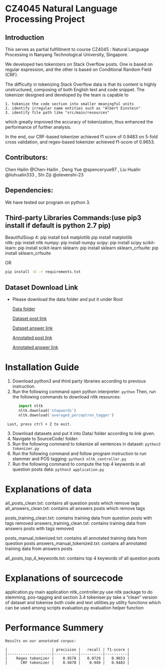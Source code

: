 # CZ4045 Natural Language Processing Project

## Introduction

This serves as partial fulfillment to course CZ4045 : Natural Language Processing in Nanyang Technological University, Singapore.

We developed two tokenizers on Stack Overflow posts. One is based on regular expression, and the other is based on Conditional Random Field (CRF).

The difficulty in tokenizing Stack Overflow data is that its content is highly unstructured, composing of both English text and code snippet. The tokenizer designed and developed by the team is capable to

    1. tokenize the code section into smaller meaningful units
    2. identify irregular name entities such as "Albert Einstein"
    3. identify file path like "src/main/resources"

which greatly improved the accuracy of tokenization, thus enhanced the performance of further analysis.

In the end, our CRF-based tokenizer achieved f1 score of 0.9483 on 5-fold cross validation, and regex-based tokenizer achieved f1-score of 0.9653.

## Contributors:

  Chen Hailin @Chen-Hailin , Deng Yue @spenceryue97 , Liu Hualin @liuhualin333 , Shi Ziji @stevenshi-23

## Dependencies:
 We have tested our program on python 3.


## Third-party Libraries Commands:(use pip3 install if default is python 2.7 pip)

  BeautifulSoup 4:  pip install bs4
  matplotlib        pip install matplotlib   
  nltk:             pip install nltk
  numpy:            pip install numpy
  scipy:            pip install scipy
  scikit-learn:     pip install scikit-learn 
  sklearn:          pip install sklearn
  sklearn_crfsuite: pip install sklearn_crfsuite 

  OR
  ```bash
  pip install -U -r requirements.txt
  ```

  
## Dataset Download Link
- Please download the data folder and put it under Root
  
  [Data folder](https://drive.google.com/open?id=1Na1gK7uqZkhbiwmi1DWThBBmUhrkzNwH)

  [Dataset post link](https://drive.google.com/open?id=190DqYXS8wDPmAB2UM20vHSOKUiRN0fNW)

  [Dataset answer link](https://drive.google.com/open?id=1CcssLW8sSC-KE_sAflbXk93d6ZbxpYGj)

  [Annotated post link](https://drive.google.com/open?id=0B1rcXBqgX69sbGZpUTZobk5hcDQ)

  [Annotated answer link](https://drive.google.com/open?id=0B1rcXBqgX69sbTB3SFVaVXItWFE)

# Installation Guide

  1. Download *python3* and third party libraries according to previous instruction.
  2. Run the following command open python interpreter:
     ``` python ```
     Then, run the following commands to download nltk resources:
  ```python
        import nltk
        nltk.download('stopwords')
        nltk.download('averaged_perceptron_tagger')   
  ```
     Last, press ctrl + Z to exit.
  3. Download datasets and put it into Data/ folder according to link given.
  4. Navigate to SourceCode/ folder:
  5. Run the following command to tokenize all sentences in dataset:
        ``` python3 tokenizer.py ```
  6. Run the following command and follow program instruction to run stemmer and POS tagging:
        ``` python3 nltk_controller.py ```
  7. Run the following command to compute the top 4 keywords in all question posts data:
        ``` python3 application.py ```

# Explanations of data
  
  all_posts_clean.txt:            contains all question posts which remove tags        
  all_answers_clean.txt:          contains all answers posts which remove tags
  
  posts_training_clean.txt:             contains training data from question posts with tags removed
  answers_training_clean.txt:           contains training data from answers posts with tags removed
  
  posts_manual_tokenized.txt:    contains all annotated training data from question posts
  answers_manual_tokenized.txt: contains all annotated training data from answers posts
  
  all_posts_top_4_keywords.txt:   contains top 4 keywords of all question posts

# Explanations of sourcecode
  
  application.py                  main application
  nltk_controller.py              use nltk package to do stemming, pos-tagging and section
                                  3.4
  tokeniser.py                    take a “clean“ version of dataset and tokenise both code
                                  and text
  utilities.py                    utility functions which can be used among scripts
  evaluation.py                   evaluation helper function

# Performance Summery
    Results on our annotated corpus:
    
    |                    | precision |   recall | f1-score |
    |--------------------|-----------|----------|----------|
    |    Regex tokenizer |    0.9578 |   0.9729 |   0.9653 |
    |      CRF tokenizer |    0.9478 |    0.949 |   0.9483 |
